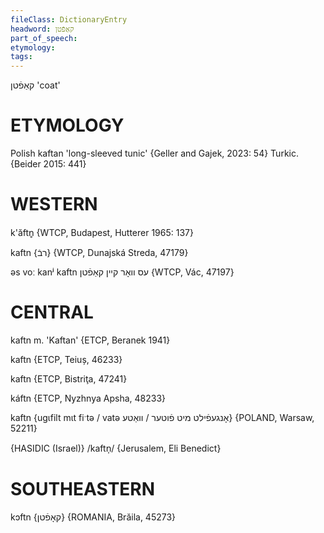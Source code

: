 ```yaml
---
fileClass: DictionaryEntry
headword: קאַפֿטן
part_of_speech: 
etymology: 
tags: 
---
```

קאַפֿטן
'coat'

ETYMOLOGY
===========
Polish kaftan 'long-sleeved tunic'
{Geller and Gajek, 2023: 54}
Turkic.
{Beider 2015: 441}

WESTERN
========

k'ăftn̥ {WTCP, Budapest, Hutterer 1965: 137}

kaftn {רבֿ} {WTCP, Dunajská Streda, 47179}

əs voː kanʲ kaftn עס וואָר קיין קאַפֿטן {WTCP, Vác, 47197}

CENTRAL
========

kaftn m. 'Kaftan' {ETCP, Beranek 1941}

kaftn {ETCP, Teiuș, 46233}

kaftn {ETCP, Bistriţa, 47241}

káftn {ETCP, Nyzhnya Apsha, 48233}

kaftn  {ugɩfilt mɩt fiˑtə / vatə אָנגעפֿילט מיט פֿוטער / וואַטע} {POLAND, Warsaw, 52211}

{HASIDIC (Israel)}
/kaftn̩/ {Jerusalem, Eli Benedict}

SOUTHEASTERN
==============

kɔftn {קאָפֿטן} {ROMANIA, Brăila, 45273}
